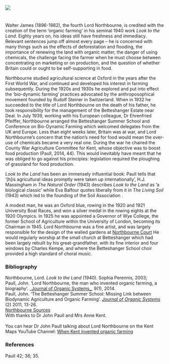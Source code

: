 <a href="https://dev.visual-essays.app"><img src="https://dev-visual-essays.netlify.app/images/ve-button.png"></a> 
<param ve-config title="Walter James, Fouth Lord Northbourne, ‘Inventor of Organic Farming’" author="Diana Hirst" layout="vtl" banner="https://upload.wikimedia.org/wikipedia/commons/5/51/Northbourne_Park_School%2C_Betteshanger_-_geograph.org.uk_-_2220542.jpg">

<param ve-entity eid="Q1011096" aliases="Deal">
<param ve-entity eid="Q107344871" aliases="Betteshanger Estate">
<param ve-entity eid="Q3570204" aliases="Wye College">
<param ve-entity eid="Q26530191" aliases="Northbourne Court">
<param ve-entity eid="Q26530191" aliases="small church">
<param ve-entity eid="Q4898591" aliases="Betteshanger">
<param ve-entity eid="Q17557759" aliases="Betteshanger School">

#

Walter James (1896-1982), the fourth Lord Northbourne, is credited with the creation of the term ‘organic farming’ in his seminal 1940 work _Look to the Land_.  Eighty years on, his ideas still have freshness and immediacy. Relevant sentences jump off almost every page – he is concerned with many things such as the effects of deforestation and flooding, the importance of renewing the land with organic matter, the danger of using chemicals, the challenge facing the farmer when he must choose between concentrating on marketing or on production, and the question of whether Britain could or ought to be self-supporting in food.
<param ve-image url="https://upload.wikimedia.org/wikipedia/commons/6/6c/Walter_James.jpg" label="Walter James" attribution="not identified, Public domain, via Wikimedia Commons">

Northbourne studied agricultural science at Oxford in the years after the First World War, and continued and developed his interest in farming subsequently. During the 1920s and 1930s he explored and put into effect the ‘bio-dynamic farming’ practices advocated by the anthroposophical movement founded by Rudolf Steiner in Switzerland. When in 1932 he succeeded to the title of Lord Northbourne on the death of his father, he took responsibility for the management of the Betteshanger Estate near Deal. In July 1939, working with his European colleague, Dr Ehrenfried Pfeiffer, Northbourne arranged the Betteshanger Summer School and Conference on Bio-Dynamic Farming which welcomed delegates from the UK and Europe.  Less than eight weeks later, Britain was at war, and Lord Northbourne’s concern that the nation’s need for food would mean the over-use of chemicals became a very real one. During the war he chaired the County War Agriculture Committee for Kent, whose objective was to boost food production (Paull, 2014, 44). This would inevitably have meant that he was obliged to go against his principles: legislation required the ploughing of grassland for food production.
<param ve-image url="https://upload.wikimedia.org/wikipedia/commons/5/5e/Betteshanger_House%2C_Northbourne_Geograph-3389049-by-Stephen-Richards.jpg" label="Betteshanger House (Estate)" attribution=" Stephen Richards / Betteshanger House, Northbourne">
<param ve-image url="https://upload.wikimedia.org/wikipedia/commons/1/1d/Deal_beach_-_geograph.org.uk_-_2135494.jpg" label="Deal Beach" attribution="Deal beach by Graham Horn, CC BY-SA 2.0, via Wikimedia Commons">
<param ve-map center="Q107344871" zoom="10">
<param ve-map center="Q1011096" zoom="10">

_Look to the Land_ has been an immensely influential book: Paull tells that ‘[h]is agricultural ideas promptly were taken up internationally’, H.J. Massingham in _The Natural Order_ (1943) describes _Look to the Land_ as ‘a biological classic’ while Eva Balfour quotes liberally from it in _The Living Soil_ (1943) which led to the founding of the Soil Association . 
<param ve-image url="https://upload.wikimedia.org/wikipedia/commons/f/fa/Field_of_lettuce_near_Betteshanger_-_geograph.org.uk_-_452346.jpg" label="Field of Lettuce, near Betteshanger" attribution="Nick Smith">

A modest man, he was an Oxford blue, rowing in the 1920 and 1921 University Boat Races, and won a silver medal in the rowing eights at the 1920 Olympics. In 1925 he was appointed a Governor of Wye College, the former School of Agriculture within the University of London, becoming its Chairman in 1945. Lord Northbourne was a fine artist, and was largely responsible for the design of the walled gardens at [Northbourne Court]( https://www.parksandgardens.org/places/northbourne-court) He would regularly worship at the small church at Betteshanger which had been largely rebuilt by his great-grandfather, with its fine interior and four windows by Charles Kempe, and where the Betteshanger School choir provided a high standard of choral music.
<param ve-image url="https://upload.wikimedia.org/wikipedia/commons/7/7e/Wye-college.jpg" label="Wye College" attribution="Redlentil at the English-language Wikipedia, CC BY-SA 3.0, via Wikimedia Commons">
<param ve-image url="https://upload.wikimedia.org/wikipedia/commons/3/35/Gate_entrance_to_Northbourne_Court_grounds_-_geograph.org.uk_-_1000949.jpg" label="Gate Entrance to Northbourne Court" attribution=" Nick Smith / Gate entrance to Northbourne Court grounds">
<param ve-image url="https://upload.wikimedia.org/wikipedia/commons/0/0f/St_Mary_Betteshanger_1.jpg" label="St Mary Church Betteshanger" attribution="Josh Tilley, CC BY-SA 4.0, via Wikimedia Commons">
<param ve-image url="https://upload.wikimedia.org/wikipedia/commons/5/53/Entrance_building_to_Northbourne_Park_School._-_geograph.org.uk_-_303682.jpg" label="Entrance building to Northbourne Park School" attribution="Nick Smith / Entrance building to Northbourne Park School.">
<param ve-map center="Q3570204" zoom="10">
<param ve-map center="Q26530191" zoom="10">
<param ve-map center="Q26530282" zoom="10">
<param ve-map center="Q4898591" zoom="10">
<param ve-map center="Q17557759" zoom="10">

### Bibliography

Northbourne, Lord. _Look to the Land_ (1940). Sophia Perennis, 2003;   
Paull, John. ‘Lord Northbourne, the man who invented organic farming, a biography’. _[Journal of Organic Systems_](https://orgprints.org/26547/12/26547.pdf ), 9(1), 2014.    
Paull, John. ‘The Betteshanger Summer School: Missing Link between Biodynamic Agriculture and Organic Farming’. [_Journal of Organic Systems_](https://orgprints.org/19511/) (2) 2011, 13-26.   
[Northbourne Sources](https://northbourneblog.wordpress.com/)   
With thanks to Dr John Paull and Mrs Anne Kent.   
<br>
You can hear Dr John Paull talking about Lord Northbourne on the Kent Maps YouTube Channel: [When Kent invented organic farming](https://youtu.be/apVjloO_MYY)

### References

Paull 42; 36; 35.
